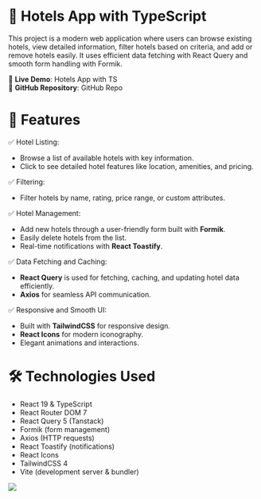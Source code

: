 # 🏨 Hotels App with TypeScript

This project is a modern web application where users can browse existing hotels, view detailed information, filter hotels based on criteria, and add or remove hotels easily. It uses efficient data fetching with React Query and smooth form handling with Formik.

🔗 **Live Demo**: Hotels App with TS  
🔗 **GitHub Repository**: GitHub Repo

# 🚀 Features

✅ Hotel Listing:

- Browse a list of available hotels with key information.
- Click to see detailed hotel features like location, amenities, and pricing.

✅ Filtering:

- Filter hotels by name, rating, price range, or custom attributes.

✅ Hotel Management:

- Add new hotels through a user-friendly form built with **Formik**.
- Easily delete hotels from the list.
- Real-time notifications with **React Toastify**.

✅ Data Fetching and Caching:

- **React Query** is used for fetching, caching, and updating hotel data efficiently.
- **Axios** for seamless API communication.

✅ Responsive and Smooth UI:

- Built with **TailwindCSS** for responsive design.
- **React Icons** for modern iconography.
- Elegant animations and interactions.

# 🛠️ Technologies Used

- React 19 & TypeScript
- React Router DOM 7
- React Query 5 (Tanstack)
- Formik (form management)
- Axios (HTTP requests)
- React Toastify (notifications)
- React Icons
- TailwindCSS 4
- Vite (development server & bundler)

![](hotels-app.gif)
